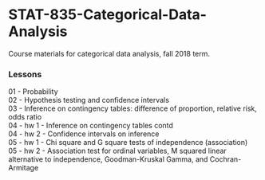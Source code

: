 # STAT-835-Categorical-Data-Analysis
Course materials for categorical data analysis, fall 2018 term.

### Lessons  
01 - Probability  
02 - Hypothesis testing and confidence intervals  
03 - Inference on contingency tables: difference of proportion, relative risk, odds ratio  
04 - hw 1 - Inference on contingency tables contd  
04 - hw 2 - Confidence intervals on inference  
05 - hw 1 - Chi square and G square tests of independence (association)  
05 - hw 2 - Association test for ordinal variables, M squared linear alternative to independence, Goodman-Kruskal Gamma, and Cochran-Armitage
